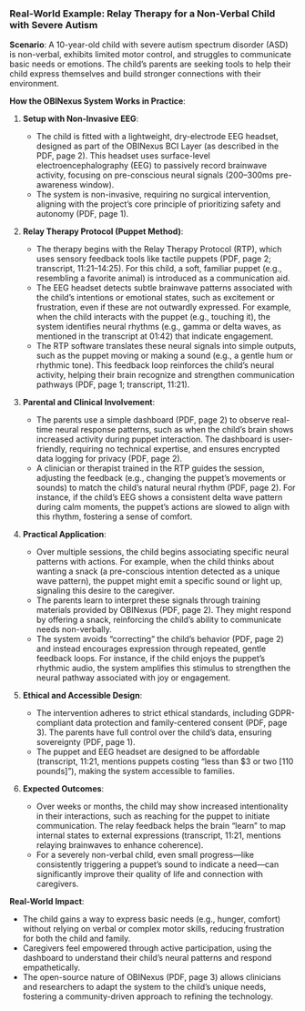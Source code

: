### Real-World Example: Relay Therapy for a Non-Verbal Child with Severe Autism

**Scenario**: A 10-year-old child with severe autism spectrum disorder (ASD) is non-verbal, exhibits limited motor control, and struggles to communicate basic needs or emotions. The child’s parents are seeking tools to help their child express themselves and build stronger connections with their environment.

**How the OBINexus System Works in Practice**:

1. **Setup with Non-Invasive EEG**:
   - The child is fitted with a lightweight, dry-electrode EEG headset, designed as part of the OBINexus BCI Layer (as described in the PDF, page 2). This headset uses surface-level electroencephalography (EEG) to passively record brainwave activity, focusing on pre-conscious neural signals (200–300ms pre-awareness window).
   - The system is non-invasive, requiring no surgical intervention, aligning with the project’s core principle of prioritizing safety and autonomy (PDF, page 1).

2. **Relay Therapy Protocol (Puppet Method)**:
   - The therapy begins with the Relay Therapy Protocol (RTP), which uses sensory feedback tools like tactile puppets (PDF, page 2; transcript, 11:21–14:25). For this child, a soft, familiar puppet (e.g., resembling a favorite animal) is introduced as a communication aid.
   - The EEG headset detects subtle brainwave patterns associated with the child’s intentions or emotional states, such as excitement or frustration, even if these are not outwardly expressed. For example, when the child interacts with the puppet (e.g., touching it), the system identifies neural rhythms (e.g., gamma or delta waves, as mentioned in the transcript at 01:42) that indicate engagement.
   - The RTP software translates these neural signals into simple outputs, such as the puppet moving or making a sound (e.g., a gentle hum or rhythmic tone). This feedback loop reinforces the child’s neural activity, helping their brain recognize and strengthen communication pathways (PDF, page 1; transcript, 11:21).

3. **Parental and Clinical Involvement**:
   - The parents use a simple dashboard (PDF, page 2) to observe real-time neural response patterns, such as when the child’s brain shows increased activity during puppet interaction. The dashboard is user-friendly, requiring no technical expertise, and ensures encrypted data logging for privacy (PDF, page 2).
   - A clinician or therapist trained in the RTP guides the session, adjusting the feedback (e.g., changing the puppet’s movements or sounds) to match the child’s natural neural rhythm (PDF, page 2). For instance, if the child’s EEG shows a consistent delta wave pattern during calm moments, the puppet’s actions are slowed to align with this rhythm, fostering a sense of comfort.

4. **Practical Application**:
   - Over multiple sessions, the child begins associating specific neural patterns with actions. For example, when the child thinks about wanting a snack (a pre-conscious intention detected as a unique wave pattern), the puppet might emit a specific sound or light up, signaling this desire to the caregiver.
   - The parents learn to interpret these signals through training materials provided by OBINexus (PDF, page 2). They might respond by offering a snack, reinforcing the child’s ability to communicate needs non-verbally.
   - The system avoids “correcting” the child’s behavior (PDF, page 2) and instead encourages expression through repeated, gentle feedback loops. For instance, if the child enjoys the puppet’s rhythmic audio, the system amplifies this stimulus to strengthen the neural pathway associated with joy or engagement.

5. **Ethical and Accessible Design**:
   - The intervention adheres to strict ethical standards, including GDPR-compliant data protection and family-centered consent (PDF, page 3). The parents have full control over the child’s data, ensuring sovereignty (PDF, page 1).
   - The puppet and EEG headset are designed to be affordable (transcript, 11:21, mentions puppets costing “less than $3 or two [110 pounds]”), making the system accessible to families.

6. **Expected Outcomes**:
   - Over weeks or months, the child may show increased intentionality in their interactions, such as reaching for the puppet to initiate communication. The relay feedback helps the brain “learn” to map internal states to external expressions (transcript, 11:21, mentions relaying brainwaves to enhance coherence).
   - For a severely non-verbal child, even small progress—like consistently triggering a puppet’s sound to indicate a need—can significantly improve their quality of life and connection with caregivers.

**Real-World Impact**:
- The child gains a way to express basic needs (e.g., hunger, comfort) without relying on verbal or complex motor skills, reducing frustration for both the child and family.
- Caregivers feel empowered through active participation, using the dashboard to understand their child’s neural patterns and respond empathetically.
- The open-source nature of OBINexus (PDF, page 3) allows clinicians and researchers to adapt the system to the child’s unique needs, fostering a community-driven approach to refining the technology.


